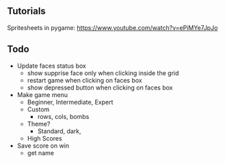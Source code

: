 
## Tutorials
Spritesheets in pygame:
https://www.youtube.com/watch?v=ePiMYe7JpJo

## Todo
- Update faces status box
  - show supprise face only when clicking inside the grid
  - restart game when clicking on faces box
  - show depressed button when clicking on faces box
- Make game menu
  - Beginner, Intermediate, Expert 
  - Custom
    - rows, cols, bombs
  - Theme?
    - Standard, dark, 
  - High Scores
- Save score on win
  - get name
  

